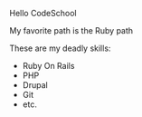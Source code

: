Hello CodeSchool

My favorite path is the Ruby path

These are my deadly skills:
* Ruby On Rails
* PHP
* Drupal
* Git
* etc.
